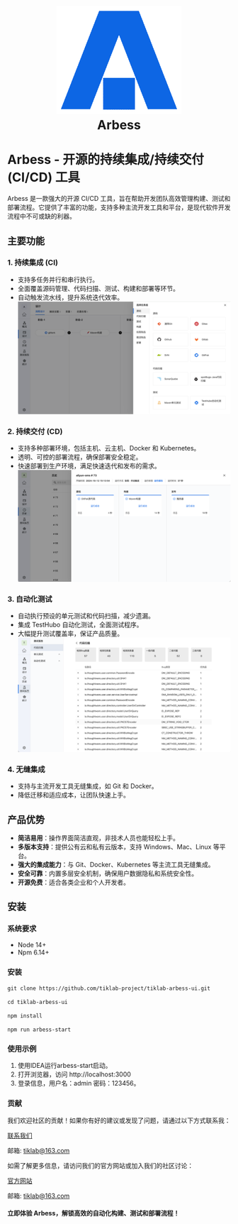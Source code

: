 <h1 align="center" style="border-bottom: none">
    <a href="https://arbess.tiklab.net/" target="_blank">
      <img alt="Arbess" src="./RElogo.png">
    </a>
    <br> Arbess 
</h1>

# Arbess - 开源的持续集成/持续交付 (CI/CD) 工具
Arbess 是一款强大的开源 CI/CD 工具，旨在帮助开发团队高效管理构建、测试和部署流程。它提供了丰富的功能，支持多种主流开发工具和平台，是现代软件开发流程中不可或缺的利器。

## 主要功能

### 1. 持续集成 (CI)
- 支持多任务并行和串行执行。
- 全面覆盖源码管理、代码扫描、测试、构建和部署等环节。
- 自动触发流水线，提升系统迭代效率。
  ![REdesign.png](REdesign.png)

### 2. 持续交付 (CD)
- 支持多种部署环境，包括主机、云主机、Docker 和 Kubernetes。
- 透明、可控的部署流程，确保部署安全稳定。
- 快速部署到生产环境，满足快速迭代和发布的需求。
![REhistory.png](REhistory.png)

### 3. 自动化测试
- 自动执行预设的单元测试和代码扫描，减少遗漏。
- 集成 TestHubo 自动化测试，全面测试程序。
- 大幅提升测试覆盖率，保证产品质量。
![REtest.png](REtest.png)

### 4. 无缝集成
- 支持与主流开发工具无缝集成，如 Git 和 Docker。
- 降低迁移和适应成本，让团队快速上手。

## 产品优势
- **简洁易用**：操作界面简洁直观，非技术人员也能轻松上手。
- **多版本支持**：提供公有云和私有云版本，支持 Windows、Mac、Linux 等平台。
- **强大的集成能力**：与 Git、Docker、Kubernetes 等主流工具无缝集成。
- **安全可靠**：内置多层安全机制，确保用户数据隐私和系统安全性。
- **开源免费**：适合各类企业和个人开发者。

## 安装

### 系统要求
- Node 14+
- Npm 6.14+

### 安装

`git clone https://github.com/tiklab-project/tiklab-arbess-ui.git`

`cd tiklab-arbess-ui`

`npm install`

`npm run arbess-start`

### 使用示例
1. 使用IDEA运行arbess-start启动。  
2. 打开浏览器，访问 http://localhost:3000
3. 登录信息，用户名：admin 密码：123456。


### 贡献
我们欢迎社区的贡献！如果你有好的建议或发现了问题，请通过以下方式联系我：

[联系我们](https://tiklab.net/account/workOrder/add)

邮箱: tiklab@163.com

如需了解更多信息，请访问我们的官方网站或加入我们的社区讨论：

[官方网站](https://www.tiklab.net)

邮箱: tiklab@163.com

#### 立即体验 Arbess，解锁高效的自动化构建、测试和部署流程！

